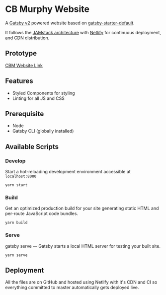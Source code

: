 # CB Murphy Website
A [Gatsby v2](https://www.gatsbyjs.org/) powered website based on [gatsby-starter-default](https://github.com/gatsbyjs/gatsby-starter-default/).

It follows the [JAMstack architecture](https://jamstack.org) with [Netlify](https://www.netlify.com) for continuous deployment, and CDN distribution.

## Prototype
[CBM Website Link](https://cbmurphy.netlify.com/)

## Features
* Styled Components for styling
* Linting for all JS and CSS

## Prerequisite
* Node
* Gatsby CLI (globally installed)

## Available Scripts

### Develop
Start a hot-reloading development environment accessible at `localhost:8000`
```shell
yarn start
```

### Build
Get an optimized production build for your site generating static HTML and per-route JavaScript code bundles.
```shell
yarn build
```

### Serve
gatsby serve — Gatsby starts a local HTML server for testing your built site.
```shell
yarn serve
```

## Deployment
All the files are on GitHub and hosted using Netlify with it's CDN and CI so everything committed to master automatically gets deployed live.
